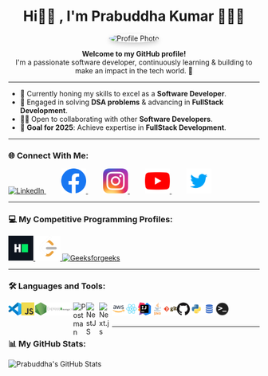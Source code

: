 <h1 align="center">Hi👋🏻 , I'm Prabuddha Kumar 👨🏻‍💻</h1>  
<p align="center">
  <img alt="Profile Photo" src="https://i.imgur.com/u699mPd.png" style="border-radius: 50%; width: 550px; height: 350px; box-shadow: 0px 4px 10px rgba(0, 0, 0, 0.2);" />
</p>
<p align="center">
  <b>Welcome to my GitHub profile!</b><br/>
  I'm a passionate software developer, continuously learning & building to make an impact in the tech world. 🚀
</p>

---

- 🔭 Currently honing my skills to excel as a **Software Developer**.  
- 🌱 Engaged in solving **DSA problems** & advancing in **FullStack Development**.  
- 🤝🏻 Open to collaborating with other **Software Developers**.  
- 🥅 **Goal for 2025**: Achieve expertise in **FullStack Development**.

---

### 🌐 Connect With Me:  
<p align="left">
  <a href="https://www.linkedin.com/in/prabuddha-kumar" target="_blank" style="margin-right: 30px;">
    <img alt="LinkedIn" width="50px" src="https://cdn.jsdelivr.net/npm/simple-icons@v3/icons/linkedin.svg" />
  </a>
  <a href="https://facebook.com/prabuddha.kumar.94" target="_blank" style="margin-right: 30px;">
    <img alt="Facebook" width="50px" src="https://raw.githubusercontent.com/github/explore/main/topics/facebook/facebook.png" />
  </a>
  <a href="https://instagram.com/prabuddha1606" target="_blank" style="margin-right: 30px;">
    <img alt="Instagram" width="50px" src="https://raw.githubusercontent.com/github/explore/main/topics/instagram/instagram.png" />
  </a>
  <a href="https://www.youtube.com/@prabuddha16" target="_blank" style="margin-right: 30px;">
    <img alt="YouTube" width="50px" src="https://raw.githubusercontent.com/github/explore/main/topics/youtube/youtube.png" />
  </a>
  <a href="https://twitter.com/PrabuddhaKum" target="_blank">
    <img alt="Twitter" width="50px" src="https://raw.githubusercontent.com/github/explore/main/topics/twitter/twitter.png" />
  </a>
</p>

---

### 💻 My Competitive Programming Profiles:  
<p align="left">
  <a href="https://www.hackerrank.com/prabuddha16" target="_blank">
    <img alt="Hackerrank" width="50px" src="https://raw.githubusercontent.com/github/explore/main/topics/hackerrank/hackerrank.png" />
  </a>
  <a href="https://leetcode.com/prabuddha16" target="_blank">
    <img alt="Leetcode" width="50px" src="https://raw.githubusercontent.com/github/explore/main/topics/leetcode/leetcode.png" />
  </a>
  <a href="https://auth.geeksforgeeks.org/user/prabuddha16/practice" target="_blank">
    <img alt="Geeksforgeeks" width="50px" src="https://cdn.jsdelivr.net/npm/simple-icons@v3/icons/geeksforgeeks.svg" />
  </a>
</p>

---

### 🛠️ Languages and Tools:  

<img align="left" alt="Visual Studio Code" width="26px" src="https://raw.githubusercontent.com/github/explore/main/topics/visual-studio-code/visual-studio-code.png" />
<img align="left" alt="JavaScript" width="26px" src="https://raw.githubusercontent.com/github/explore/80688e429a7d4ef2fca1e82350fe8e3517d3494d/topics/javascript/javascript.png" />
<img align="left" alt="Node JS" width="26px" src="https://raw.githubusercontent.com/github/explore/80688e429a7d4ef2fca1e82350fe8e3517d3494d/topics/nodejs/nodejs.png" />
<img align="left" alt="Express.js" width="26px" src="https://raw.githubusercontent.com/github/explore/80688e429a7d4ef2fca1e82350fe8e3517d3494d/topics/express/express.png" />
<img align="left" alt="MongoDB" width="26px" src="https://raw.githubusercontent.com/github/explore/80688e429a7d4ef2fca1e82350fe8e3517d3494d/topics/mongodb/mongodb.png" />
<img align="left" alt="Postman" width="26px" src="https://avatars.githubusercontent.com/u/10251060?s=200&v=4" />
<img align="left" alt="NestJS" width="26px" src="https://avatars.githubusercontent.com/u/28507035?s=200&v=4" />
<img align="left" alt="Next.js" width="26px" src="https://avatars.githubusercontent.com/u/14985020?s=200&v=4" />
<img align="left" alt="AWS" width="26px" src="https://raw.githubusercontent.com/github/explore/main/topics/aws/aws.png" />
<img align="left" alt="React" width="26px" src="https://raw.githubusercontent.com/github/explore/80688e429a7d4ef2fca1e82350fe8e3517d3494d/topics/react/react.png" />
<img align="left" alt="IntelliJ IDEA" width="26px" src="https://raw.githubusercontent.com/github/explore/main/topics/intellij-idea/intellij-idea.png" />
<img align="left" alt="Java" width="26px" src="https://raw.githubusercontent.com/github/explore/main/topics/java/java.png" />
<img align="left" alt="Git" width="26px" src="https://raw.githubusercontent.com/github/explore/80688e429a7d4ef2fca1e82350fe8e3517d3494d/topics/git/git.png" />
<img align="left" alt="GitHub" width="26px" src="https://raw.githubusercontent.com/github/explore/78df643247d429f6cc873026c0622819ad797942/topics/github/github.png" />
<img align="left" alt="Python" width="26px" src="https://raw.githubusercontent.com/github/explore/80688e429a7d4ef2fca1e82350fe8e3517d3494d/topics/python/python.png" />
<img align="left" alt="SQL" width="26px" src="https://raw.githubusercontent.com/github/explore/80688e429a7d4ef2fca1e82350fe8e3517d3494d/topics/sql/sql.png" />
<img align="left" alt="Terminal" width="26px" src="https://raw.githubusercontent.com/github/explore/80688e429a7d4ef2fca1e82350fe8e3517d3494d/topics/terminal/terminal.png" />

<br /><br />

---

### 📊 My GitHub Stats:  
<p align="left">
  <img alt="Prabuddha's GitHub Stats" src="https://github-readme-stats.vercel.app/api?username=Prabuddha16&show_icons=true&theme=radical&hide_border=false" />
</p>
